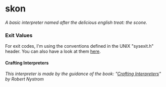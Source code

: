 # skon
*A basic interpreter named after the delicious english treat: the scone.*

### Exit Values

For exit codes, I'm using the conventions defined in the UNIX "sysexit.h" header.
You can also have a look at them [here](https://manpages.ubuntu.com/manpages/noble/man3/sysexits.h.3head.html).





#### Crafting Interpreters
*This interpreter is made by the guidance of the book: "[Crafting Interpreters](https://craftinginterpreters.com)" by Robert Nystrom*